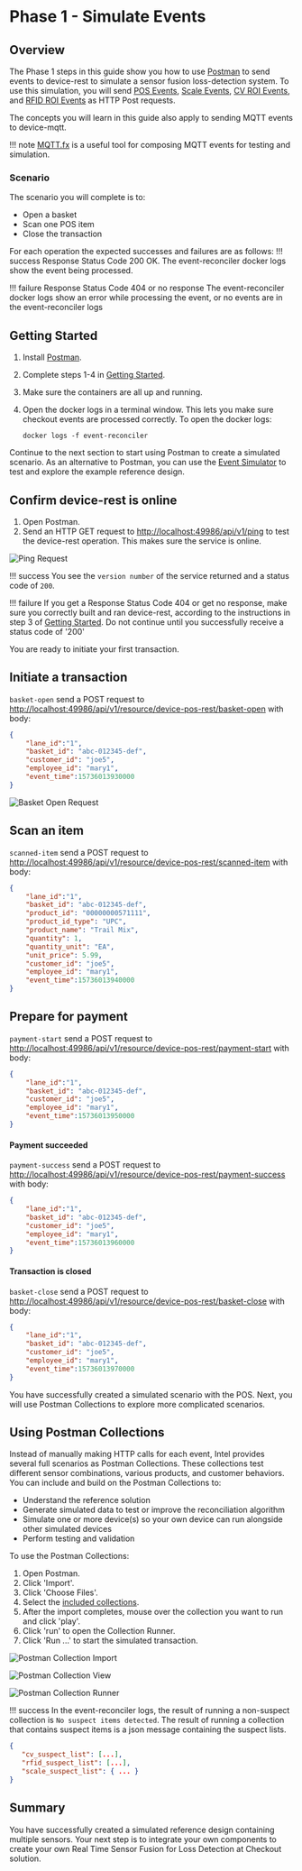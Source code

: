 # Phase 1 - Simulate Events

## Overview

The Phase 1 steps in this guide show you how to use [Postman](https://www.getpostman.com/downloads/) to send events to device-rest to simulate a sensor fusion loss-detection system. To use this simulation, you will send [POS Events](../rtsf_at_checkout_events/checkout_events.md#pos-events), [Scale Events](../rtsf_at_checkout_events/checkout_events.md#scale-events), [CV ROI Events](../rtsf_at_checkout_events/checkout_events.md#cv-roi-events), and [RFID ROI Events](../rtsf_at_checkout_events/checkout_events.md#rfid-roi-events) as HTTP Post requests.

The concepts you will learn in this guide also apply to sending MQTT events to device-mqtt.

!!! note 
    [MQTT.fx](https://mqttfx.jensd.de/) is a useful tool for composing MQTT events for testing and simulation.

### Scenario

The scenario you will complete is to:

- Open a basket
- Scan one POS item
- Close the transaction

For each operation the expected successes and failures are as follows:
!!! success
    Response Status Code 200 OK.
    The event-reconciler docker logs show the event being processed.

!!! failure
    Response Status Code 404 or no response
    The event-reconciler docker logs show an error while processing the event, or no events are in the event-reconciler logs

## Getting Started

1. Install [Postman](https://www.getpostman.com/downloads/).
2. Complete steps 1-4 in [Getting Started](../index.md#step-1-clone-the-repository).
3. Make sure the containers are all up and running.
4. Open the docker logs in a terminal window. This lets you make sure checkout events are processed correctly. To open the docker logs:

   ```
   docker logs -f event-reconciler
   ```

Continue to the next section to start using Postman to create a simulated scenario. As an alternative to Postman, you can use the [Event Simulator](../rtsf_at_checkout_events/event_simulation.md) to test and explore the example reference design. 


## Confirm device-rest is online

1. Open Postman.
2. Send an HTTP GET request to <http://localhost:49986/api/v1/ping> to test the device-rest operation. This makes sure the service is online.

![Ping Request](../images/ping-get.png)

!!! success
    You see the `version number` of the service returned and a status code of `200`.

!!! failure
    If you get a Response Status Code 404 or get no response, make sure you correctly built and ran device-rest, according to the instructions in step 3 of [Getting Started](rtsf-at-checkout-reference-design/#step-1-clone-the-repository). Do not continue until you successfully receive a status code of '200'

You are ready to initiate your first transaction.


## Initiate a transaction

`basket-open` send a POST request to <http://localhost:49986/api/v1/resource/device-pos-rest/basket-open> with body:

```json
{
    "lane_id":"1",
    "basket_id": "abc-012345-def",
    "customer_id": "joe5",
    "employee_id": "mary1",
    "event_time":15736013930000
}
```

![Basket Open Request](../images/basket-open-post.png)


## Scan an item

`scanned-item` send a POST request to <http://localhost:49986/api/v1/resource/device-pos-rest/scanned-item> with body:

```json
{
    "lane_id":"1",
    "basket_id": "abc-012345-def",
    "product_id": "00000000571111",
    "product_id_type": "UPC",
    "product_name": "Trail Mix",
    "quantity": 1,
    "quantity_unit": "EA",
    "unit_price": 5.99,
    "customer_id": "joe5",
    "employee_id": "mary1",
    "event_time":15736013940000
}
```

## Prepare for payment

`payment-start` send a POST request to <http://localhost:49986/api/v1/resource/device-pos-rest/payment-start> with body:

```json
{
    "lane_id":"1",
    "basket_id": "abc-012345-def",
    "customer_id": "joe5",
    "employee_id": "mary1",
    "event_time":15736013950000
}
```

#### Payment succeeded

`payment-success` send a POST request to <http://localhost:49986/api/v1/resource/device-pos-rest/payment-success> with body:

``` json
{
    "lane_id":"1",
    "basket_id": "abc-012345-def",
    "customer_id": "joe5",
    "employee_id": "mary1",
    "event_time":15736013960000
}
```

#### Transaction is closed

`basket-close` send a POST request to <http://localhost:49986/api/v1/resource/device-pos-rest/basket-close> with body:

``` json
{
    "lane_id":"1",
    "basket_id": "abc-012345-def",
    "customer_id": "joe5",
    "employee_id": "mary1",
    "event_time":15736013970000
}
```

You have successfully created a simulated scenario with the POS. Next, you will use Postman Collections to explore more complicated scenarios.

## Using Postman Collections

Instead of manually making HTTP calls for each event, Intel provides several full scenarios as Postman Collections. These collections test different sensor combinations, various products, and customer behaviors. You can include and build on the Postman Collections to:

- Understand the reference solution
- Generate simulated data to test or improve the reconciliation algorithm
- Simulate one or more device(s) so your own device can run alongside other simulated devices
- Perform testing and validation

To use the Postman Collections:

1. Open Postman.
2. Click 'Import'.
3. Click 'Choose Files'.
4. Select the [included collections](https://github.com/intel-iot-devkit/rtsf-at-checkout-reference-design/blob/master/loss-detection-app/postman-collections).
5. After the import completes, mouse over the collection you want to run and click 'play'.
6. Click 'run' to open the Collection Runner.
7. Click 'Run ...' to start the simulated transaction.

![Postman Collection Import](../images/postman-import.png)

![Postman Collection View](../images/postman-collection-view.png)

![Postman Collection Runner](../images/postman-collection-runner.png)

!!! success
    In the event-reconciler logs, the result of running a non-suspect collection is `No suspect items detected`. The result of running a collection that contains suspect items is a json message containing the suspect lists.

``` json
{
   "cv_suspect_list": [...],
   "rfid_suspect_list": [...],
   "scale_suspect_list": { ... }
}
```

## Summary

You have successfully created a simulated reference design containing multiple sensors. Your next step is to integrate your own components to create your own Real Time Sensor Fusion for Loss Detection at Checkout solution.
